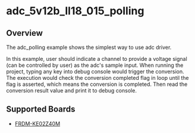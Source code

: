 # adc_5v12b_ll18_015_polling

## Overview
The adc_polling example shows the simplest way to use adc driver.

In this example, user should indicate a channel to provide a voltage signal (can be controlled by user) as the adc's
sample input. When running the project, typing any key into debug console would trigger the conversion. The execution 
would check the conversion completed flag in loop until the flag is asserted, which means the conversion is completed. 
Then read the conversion result value and print it to debug console.

## Supported Boards
- [FRDM-KE02Z40M](../../../_boards/frdmke02z40m/driver_examples/adc/polling/example_board_readme.md)
